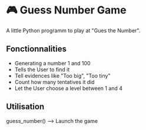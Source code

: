 # 🎮 Guess Number Game

A little Python programm to play at "Gues the Number".

## Fonctionnalities
- Generating a number 1 and 100
- Tells the User to find it
- Tell evidences like "Too big", "Too tiny"
- Count how many tentatives it did
- Let the User choose a level between 1 and 4

## Utilisation

guess_number() --> Launch the game